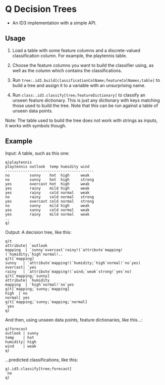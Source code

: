# Q Decision Trees

- An ID3 implementation with a simple API.

## Usage

1. Load a table with some feature columns and a discrete-valued classification
column. For example, the playtennis table.

2. Choose the feature columns you want to build the classifier using, as
well as the column which contains the classifications.

3. Run `tree:.id3.build[classificationColName;featureColNames;table]` to
build a tree and assign it to a variable with an unsurprising name.

4. Run `class:.id3.classify[tree;featureDictionary]` to classify an unseen
feature dictionary. This is just any dictionary with keys matching those used
to build the tree. Note that this can be run against a table of unseen data
points.

Note: The table used to build the tree does not work with strings as inputs,
it works with symbols though.

## Example

Input: A table, such as this one:

```
q)playtennis
playtennis outlook  temp humidity wind  
----------------------------------------
no         sunny    hot  high     weak  
no         sunny    hot  high     strong
yes        overcast hot  high     weak  
yes        rainy    mild high     weak  
yes        rainy    cold normal   weak  
no         rainy    cold normal   strong
yes        overcast cold normal   strong
no         sunny    mild high     weak  
yes        sunny    cold normal   weak  
yes        rainy    mild normal   weak  
..
q)
```

Output: A decision tree, like this:
```
q)t
attribute| `outlook
mapping  | `sunny`overcast`rainy!(`attribute`mapping!(`humidity;`high`normal!..
q)t[`mapping]
sunny   | `attribute`mapping!(`humidity;`high`normal!`no`yes)
overcast| `yes
rainy   | `attribute`mapping!(`wind;`weak`strong!`yes`no)
q)t[`mapping;`sunny]
attribute| `humidity
mapping  | `high`normal!`no`yes
q)t[`mapping;`sunny;`mapping]
high  | no
normal| yes
q)t[`mapping;`sunny;`mapping;`normal]
`yes
q)
```

And then, using unseen data points, feature dictionaries, like this...:

```
q)forecast
outlook | sunny
temp    | hot
humidity| high
wind    | weak
q)
```

...predicted classifications, like this:

```
q).id3.classify[tree;forecast]
`no
q)
```
